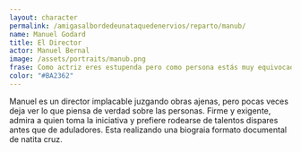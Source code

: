```yaml
---
layout: character
permalink: /amigasalbordedeunataquedenervios/reparto/manub/
name: Manuel Godard
title: El Director
actor: Manuel Bernal 
image: /assets/portraits/manub.png
frase: Como actriz eres estupenda pero como persona estás muy equivocada
color: "#BA2362"
---
```

Manuel es un director implacable juzgando obras ajenas, pero pocas veces deja ver lo que piensa de verdad sobre las personas. Firme y exigente, admira a quien toma la iniciativa y prefiere rodearse de talentos dispares antes que de aduladores. Esta realizando una biograia formato documental de natita cruz.
